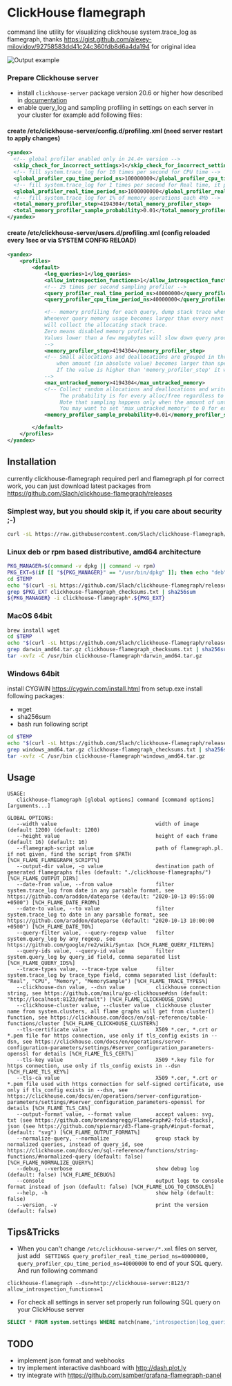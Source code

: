 # ClickHouse flamegraph
command line utility for visualizing clickhouse system.trace_log as flamegraph, 
thanks https://gist.github.com/alexey-milovidov/92758583dd41c24c360fdb8d6a4da194 for original idea

![Output example](docs/clickhouse-flamegraph.png?raw=1 "example SVG")

### Prepare Clickhouse server
- install `clickhouse-server` package version 20.6 or higher how described in [documentation](https://clickhouse.com/docs/en/getting-started/install/)
- enable query_log and sampling profiling in settings on each server in your cluster for example add following files:
####  create /etc/clickhouse-server/config.d/profiling.xml (need server restart to apply changes)
```xml
<yandex>
  <!-- global profiler enabled only in 24.4+ version -->
  <skip_check_for_incorrect_settings>1</skip_check_for_incorrect_settings>
  <!-- fill system.trace_log for 10 times per second for CPU time -->
  <global_profiler_cpu_time_period_ns>100000000</global_profiler_cpu_time_period_ns>
  <!-- fill system.trace_log for 1 times per second for Real time, it produces too much data now -->
  <global_profiler_real_time_period_ns>1000000000</global_profiler_real_time_period_ns>
  <!-- fill system.trace_log for 1% of memory operations each 4Mb -->
  <total_memory_profiler_step>4194304</total_memory_profiler_step>
  <total_memory_profiler_sample_probability>0.01</total_memory_profiler_sample_probability>
</yandex>
```
####  create /etc/clickhouse-server/users.d/profiling.xml (config reloaded every 1sec or via SYSTEM CONFIG RELOAD)
```xml
<yandex>
    <profiles>
        <default>
            <log_queries>1</log_queries>
            <allow_introspection_functions>1</allow_introspection_functions>
            <!-- 25 times per second sampling profiler -->
            <query_profiler_real_time_period_ns>40000000</query_profiler_real_time_period_ns>
            <query_profiler_cpu_time_period_ns>40000000</query_profiler_cpu_time_period_ns>

            <!-- memory profiling for each query, dump stack trace when 1MiB allocation with query_id not empty
            Whenever query memory usage becomes larger than every next step in number of bytes the memory profiler 
            will collect the allocating stack trace. 
            Zero means disabled memory profiler. 
            Values lower than a few megabytes will slow down query processing. 
            -->
            <memory_profiler_step>4194304</memory_profiler_step>
            <!-- Small allocations and deallocations are grouped in thread local variable and tracked or profiled only 
                when amount (in absolute value) becomes larger than specified value. 
                If the value is higher than 'memory_profiler_step' it will be effectively lowered to 'memory_profiler_step'.
            -->
            <max_untracked_memory>4194304</max_untracked_memory>            
            <!-- Collect random allocations and deallocations and write them into system.trace_log with 'MemorySample' trace_type. 
                 The probability is for every alloc/free regardless to the size of the allocation. 
                 Note that sampling happens only when the amount of untracked memory exceeds 'max_untracked_memory'. 
                 You may want to set 'max_untracked_memory' to 0 for extra fine grained sampling. -->
            <memory_profiler_sample_probability>0.01</memory_profiler_sample_probability>    

        </default>
    </profiles>
</yandex>
```

## Installation
currently clickhouse-flamegraph required perl and flamegraph.pl for correct work, you can just download latest packages from  https://github.com/Slach/clickhouse-flamegraph/releases

### Simplest way, but you should skip it, if you care about security ;-)
```bash
curl -sL https://raw.githubusercontent.com/Slach/clickhouse-flamegraph/master/install.sh | sudo bash
```

### Linux deb or rpm based distributive, amd64 architecture
```bash
PKG_MANAGER=$(command -v dpkg || command -v rpm)
PKG_EXT=$(if [[ "${PKG_MANAGER}" == "/usr/bin/dpkg" ]]; then echo "deb"; else echo "rpm"; fi)
cd $TEMP
echo "$(curl -sL https://github.com/Slach/clickhouse-flamegraph/releases/latest | grep href | grep -E "\\.rpm|\\.deb|\\.txt" | cut -d '"' -f 2)" | sed -e "s/^\\/Slach/https:\\/\\/github.com\\/Slach/" | wget -nv -c -i -
grep $PKG_EXT clickhouse-flamegraph_checksums.txt | sha256sum
${PKG_MANAGER} -i clickhouse-flamegraph*.${PKG_EXT}
```

### MacOS 64bit
```bash
brew install wget
cd $TEMP
echo "$(curl -sL https://github.com/Slach/clickhouse-flamegraph/releases/latest | grep href | grep -E "darwin_amd64\\.tar\\.gz|\\.txt" | cut -d '"' -f 2)" | sed -e "s/^\\/Slach/https:\\/\\/github.com\\/Slach/" | wget -nv -c -i -
grep darwin_amd64.tar.gz clickhouse-flamegraph_checksums.txt | sha256sum
tar -xvfz -C /usr/bin clickhouse-flamegraph*darwin_amd64.tar.gz
```

### Windows 64bit
install CYGWIN https://cygwin.com/install.html 
from setup.exe install following packages:
  - wget
  - sha256sum
  - bash
run following script

```bash
cd $TEMP
echo "$(curl -sL https://github.com/Slach/clickhouse-flamegraph/releases/latest | grep href | grep -E "windows_amd64\\.tar\\.gz|\\.txt" | cut -d '"' -f 2)" | sed -e "s/^\\/Slach/https:\\/\\/github.com\\/Slach/" | wget -nv -c -i -
grep windows_amd64.tar.gz clickhouse-flamegraph_checksums.txt | sha256sum
tar -xvfz -C /usr/bin clickhouse-flamegraph*windows_amd64.tar.gz
```

## Usage
```
USAGE:
   clickhouse-flamegraph [global options] command [command options] [arguments...]

GLOBAL OPTIONS:
   --width value                                width of image (default 1200) (default: 1200)
   --height value                               height of each frame (default 16) (default: 16)
   --flamegraph-script value                    path of flamegraph.pl. if not given, find the script from $PATH [%CH_FLAME_FLAMEGRAPH_SCRIPT%]
   --output-dir value, -o value                 destination path of generated flamegraphs files (default: "./clickhouse-flamegraphs/") [%CH_FLAME_OUTPUT_DIR%]
   --date-from value, --from value              filter system.trace_log from date in any parsable format, see https://github.com/araddon/dateparse (default: "2020-10-13 09:55:00 +0500") [%CH_FLAME_DATE_FROM%]
   --date-to value, --to value                  filter system.trace_log to date in any parsable format, see https://github.com/araddon/dateparse (default: "2020-10-13 10:00:00 +0500") [%CH_FLAME_DATE_TO%]
   --query-filter value, --query-regexp value   filter system.query_log by any regexp, see https://github.com/google/re2/wiki/Syntax [%CH_FLAME_QUERY_FILTER%]
   --query-ids value, --query-id value          filter system.query_log by query_id field, comma separated list [%CH_FLAME_QUERY_IDS%]
   --trace-types value, --trace-type value      filter system.trace_log by trace_type field, comma separated list (default: "Real", "CPU", "Memory", "MemorySample") [%CH_FLAME_TRACE_TYPES%]
   --clickhouse-dsn value, --dsn value          clickhouse connection string, see https://github.com/mailru/go-clickhouse#dsn (default: "http://localhost:8123/default") [%CH_FLAME_CLICKHOUSE_DSN%]
   --clickhouse-cluster value, --cluster value  clickhouse cluster name from system.clusters, all flame graphs will get from cluster() function, see https://clickhouse.com/docs/en/sql-reference/table-functions/cluster [%CH_FLAME_CLICKHOUSE_CLUSTER%]
   --tls-certificate value                      X509 *.cer, *.crt or *.pem file for https connection, use only if tls_config exists in --dsn, see https://clickhouse.com/docs/en/operations/server-configuration-parameters/settings/#server_configuration_parameters-openssl for details [%CH_FLAME_TLS_CERT%]
   --tls-key value                              X509 *.key file for https connection, use only if tls_config exists in --dsn [%CH_FLAME_TLS_KEY%]
   --tls-ca value                               X509 *.cer, *.crt or *.pem file used with https connection for self-signed certificate, use only if tls_config exists in --dsn, see https://clickhouse.com/docs/en/operations/server-configuration-parameters/settings/#server_configuration_parameters-openssl for details [%CH_FLAME_TLS_CA%]
   --output-format value, --format value        accept values: svg, txt (see https://github.com/brendangregg/FlameGraph#2-fold-stacks), json (see https://github.com/spiermar/d3-flame-graph/#input-format,  (default: "svg") [%CH_FLAME_OUTPUT_FORMAT%]
   --normalize-query, --normalize               group stack by normalized queries, instead of query_id, see https://clickhouse.com/docs/en/sql-reference/functions/string-functions/#normalized-query (default: false) [%CH_FLAME_NORMALIZE_QUERY%]
   --debug, --verbose                           show debug log (default: false) [%CH_FLAME_DEBUG%]
   --console                                    output logs to console format instead of json (default: false) [%CH_FLAME_LOG_TO_CONSOLE%]
   --help, -h                                   show help (default: false)
   --version, -v                                print the version (default: false)
```                         

## Tips&Tricks

- When you can't change `/etc/clickhouse-server/*.xml` files on server, just add ` SETTINGS query_profiler_real_time_period_ns=40000000, query_profiler_cpu_time_period_ns=40000000` to end of your SQL query.
  And run following command
```
clickhouse-flamegraph --dsn=http://clickhouse-server:8123/?allow_introspection_functions=1
```

- For check all settings in server set properly run following SQL query on your ClickHouse server 
```sql
SELECT * FROM system.settings WHERE match(name,'introspection|log_queries|profiler|sample') FORMAT Vertical
```   

## TODO
- implement json format and webhooks
- try implement interactive dashboard with http://dash.plot.ly
- try integrate with https://github.com/samber/grafana-flamegraph-panel
